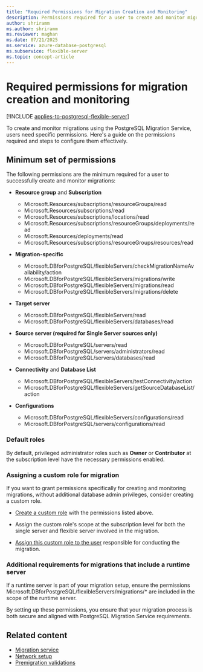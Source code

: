 ```yaml
---
title: "Required Permissions for Migration Creation and Monitoring"
description: Permissions required for a user to create and monitor migrations.
author: shriramm
ms.author: shriramm
ms.reviewer: maghan
ms.date: 07/21/2025
ms.service: azure-database-postgresql
ms.subservice: flexible-server
ms.topic: concept-article
---
```


# Required permissions for migration creation and monitoring

[!INCLUDE [applies-to-postgresql-flexible-server](~/reusable-content/ce-skilling/azure/includes/postgresql/includes/applies-to-postgresql-flexible-server.md)]

To create and monitor migrations using the PostgreSQL Migration Service, users need specific permissions. Here's a guide on the permissions required and steps to configure them effectively.

## Minimum set of permissions

The following permissions are the minimum required for a user to successfully create and monitor migrations:

- **Resource group** and **Subscription**
    - Microsoft.Resources/subscriptions/resourceGroups/read
    - Microsoft.Resources/subscriptions/read
    - Microsoft.Resources/subscriptions/locations/read
    - Microsoft.Resources/subscriptions/resourceGroups/deployments/read
    - Microsoft.Resources/deployments/read
    - Microsoft.Resources/subscriptions/resourceGroups/resources/read

- **Migration-specific**
    - Microsoft.DBforPostgreSQL/flexibleServers/checkMigrationNameAvailability/action
    - Microsoft.DBforPostgreSQL/flexibleServers/migrations/write
    - Microsoft.DBforPostgreSQL/flexibleServers/migrations/read
    - Microsoft.DBforPostgreSQL/flexibleServers/migrations/delete

- **Target server**
    - Microsoft.DBforPostgreSQL/flexibleServers/read
    - Microsoft.DBforPostgreSQL/flexibleServers/databases/read

- **Source server (required for Single Server sources only)**
    - Microsoft.DBforPostgreSQL/servers/read
    - Microsoft.DBforPostgreSQL/servers/administrators/read
    - Microsoft.DBforPostgreSQL/servers/databases/read

- **Connectivity** and **Database List**
    - Microsoft.DBforPostgreSQL/flexibleServers/testConnectivity/action
    - Microsoft.DBforPostgreSQL/flexibleServers/getSourceDatabaseList/action

- **Configurations**
    - Microsoft.DBforPostgreSQL/flexibleServers/configurations/read
    - Microsoft.DBforPostgreSQL/servers/configurations/read

### Default roles

By default, privileged administrator roles such as **Owner** or **Contributor** at the subscription level have the necessary permissions enabled.

### Assigning a custom role for migration

If you want to grant permissions specifically for creating and monitoring migrations, without additional database admin privileges, consider creating a custom role.

- [Create a custom role](/azure/role-based-access-control/custom-roles-portal) with the permissions listed above.

- Assign the custom role's scope at the subscription level for both the single server and flexible server involved in the migration.

- [Assign this custom role to the user](/azure/role-based-access-control/role-assignments-portal) responsible for conducting the migration.

### Additional requirements for migrations that include a runtime server

If a runtime server is part of your migration setup, ensure the permissions Microsoft.DBforPostgreSQL/flexibleServers/migrations/* are included in the scope of the runtime server.

By setting up these permissions, you ensure that your migration process is both secure and aligned with PostgreSQL Migration Service requirements.

## Related content

- [Migration service](concepts-migration-service-postgresql.md)
- [Network setup](how-to-network-setup-migration-service.md)
- [Premigration validations](concepts-premigration-migration-service.md)
